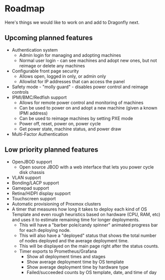 # Roadmap
Here's things we would like to work on and add to Dragonfly next.

## Upcoming planned features
* Authentication system
  * Admin login for managing and adopting machines
  * Normal user login - can see machines and adopt new ones, but not reimage or delete any machines
* Configurable front page security
    * Allows open, logged in only, or admin only
    * Allowlist for IP addresses that can access the panel
* Safety mode - "molly guard" - disables power control and reimage controls
* IPMI/BMC/Redfish support
    * Allows for remote power control and monitoring of machines
    * Can be used to power on and adopt a new machine (given a known IPMI address)
    * Can be used to reimage machines by setting PXE mode
    * Power off, reset, power on, power cycle
    * Get power state, machine status, and power draw
* Multi-Factor Authentication

## Low priority planned features
* OpenJBOD support
  * Open source JBOD with a web interface that lets you power cycle disk chassis
* VLAN support
* Bonding/LACP support
* Gamepad support
* Retina/HiDPI display support
* Touchscreen support
* Automatic provisioning of Proxmox clusters
* A timer that measures how long it takes to deploy each kind of OS Template and even rough heuristics based on hardware (CPU, RAM, etc)
  and uses it to estimate remaining time for longer deployments.
  * This will have a "barber pole/candy spinner" animated progress bar for each deploying node.
  * This will also have a "deployed" status that shows the total number of nodes deployed and the average deployment time.
  * This will be displayed on the main page right after the status counts.
  * Timer exports to Prometheus/Grafana
    * Show all deployment times and stages
    * Show average deployment time by OS template
    * Show average deployment time by hardware type
    * Failed/succeeded counts by OS template, date, and time of day

